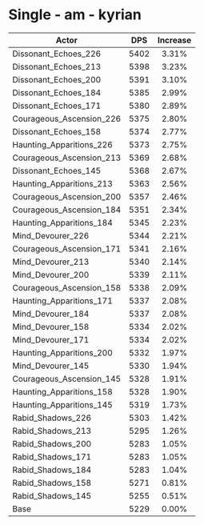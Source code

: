 # Single - am - kyrian
| Actor | DPS | Increase |
|---|:---:|:---:|
|Dissonant_Echoes_226|5402|3.31%|
|Dissonant_Echoes_213|5398|3.23%|
|Dissonant_Echoes_200|5391|3.10%|
|Dissonant_Echoes_184|5385|2.99%|
|Dissonant_Echoes_171|5380|2.89%|
|Courageous_Ascension_226|5375|2.80%|
|Dissonant_Echoes_158|5374|2.77%|
|Haunting_Apparitions_226|5373|2.75%|
|Courageous_Ascension_213|5369|2.68%|
|Dissonant_Echoes_145|5368|2.67%|
|Haunting_Apparitions_213|5363|2.56%|
|Courageous_Ascension_200|5357|2.46%|
|Courageous_Ascension_184|5351|2.34%|
|Haunting_Apparitions_184|5345|2.23%|
|Mind_Devourer_226|5344|2.21%|
|Courageous_Ascension_171|5341|2.16%|
|Mind_Devourer_213|5340|2.14%|
|Mind_Devourer_200|5339|2.11%|
|Courageous_Ascension_158|5338|2.09%|
|Haunting_Apparitions_171|5337|2.08%|
|Mind_Devourer_184|5337|2.08%|
|Mind_Devourer_158|5334|2.02%|
|Mind_Devourer_171|5334|2.02%|
|Haunting_Apparitions_200|5332|1.97%|
|Mind_Devourer_145|5330|1.94%|
|Courageous_Ascension_145|5328|1.91%|
|Haunting_Apparitions_158|5328|1.90%|
|Haunting_Apparitions_145|5319|1.73%|
|Rabid_Shadows_226|5303|1.42%|
|Rabid_Shadows_213|5295|1.26%|
|Rabid_Shadows_200|5283|1.05%|
|Rabid_Shadows_171|5283|1.05%|
|Rabid_Shadows_184|5283|1.04%|
|Rabid_Shadows_158|5271|0.81%|
|Rabid_Shadows_145|5255|0.51%|
|Base|5229|0.00%|
